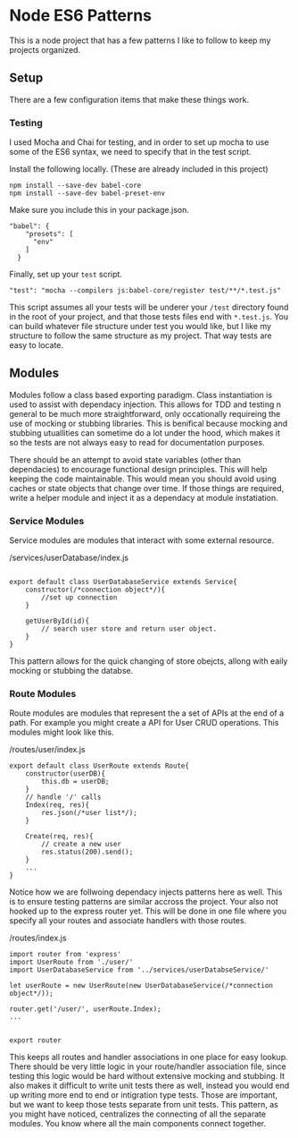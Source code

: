 # Node ES6 Patterns
This is a node project that has a few patterns I like to follow to keep my projects organized.

## Setup
There are a few configuration items that make these things work. 


### Testing
I used Mocha and Chai for testing, and in order to set up mocha to use some of the ES6 syntax, we need to specify that in the test script. 

Install the following locally. (These are already included in this project)

```
npm install --save-dev babel-core
npm install --save-dev babel-preset-env
```

Make sure you include this in your package.json.

```
"babel": {
    "presets": [
      "env"
    ]
  }
```

Finally, set up your `test` script.
```
"test": "mocha --compilers js:babel-core/register test/**/*.test.js"
```

This script assumes all your tests will be underer your `/test` directory found in the root of your project, and that those tests files end with `*.test.js`. You can build whatever file structure under test you would like, but I like my structure to follow the same structure as my project. That way tests are easy to locate.

## Modules

Modules follow a class based exporting paradigm. Class instantiation is used to assist with dependacy injection. This allows for TDD and testing n general to be much more straightforward, only occationally requireing the use of mocking or stubbing libraries. This is benifical because mocking and stubbing utuallities can sometime do a lot under the hood, which makes it so the tests are not always easy to read for documentation purposes. 

There should be an attempt to avoid state variables (other than dependacies) to encourage functional design principles. This will help keeping the code maintainable. This would mean you should avoid using caches or state objects that change over time. If those things are required, write a helper module and inject it as a dependacy at module instatiation.

### Service Modules
Service modules are modules that interact with some external resource.

/services/userDatabase/index.js

```

export default class UserDatabaseService extends Service{
    constructor(/*connection object*/){
        //set up connection
    }

    getUserById(id){
        // search user store and return user object.
    }
}

```

This pattern allows for the quick changing of store obejcts, allong with eaily mocking or stubbing the databse.


### Route Modules
Route modules are modules that represent the a set of APIs at the end of a path. For example you might create a API for User CRUD operations. This modules might look like this.

/routes/user/index.js
```
export default class UserRoute extends Route{
    constructor(userDB){
        this.db = userDB;
    }
    // handle '/' calls
    Index(req, res){
        res.json(/*user list*/);
    }

    Create(req, res){
        // create a new user
        res.status(200).send();
    }
    ...
}

```
Notice how we are follwoing dependacy injects patterns here as well. This is to ensure testing patterns are similar accross the project. 
Your also not hooked up to the express router yet. This will be done in one file where you specify all your routes and associate handlers with those routes. 

/routes/index.js
```
import router from 'express'
import UserRoute from './user/'
import UserDatabaseService from '../services/userDatabseService/'

let userRoute = new UserRoute(new UserDatabaseService(/*connection object*/));

router.get('/user/', userRoute.Index);
...


export router

```

This keeps all routes and handler associations in one place for easy lookup. There should be very little logic in your route/handler association file, since testing this logic would be hard without extensive mocking and stubbing. It also makes it difficult to write unit tests there as well, instead you would end up writing more end to end or intigration type tests. Those are important, but we want to keep those tests separate from unit tests.
This pattern, as you might have noticed, centralizes the connecting of all the separate modules. You know where all the main components connect together.
